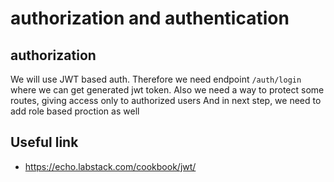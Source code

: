 # authorization and authentication

## authorization

We will use JWT based auth. Therefore we need endpoint `/auth/login` where we can get generated jwt token.
Also we need a way to protect some routes, giving access only to authorized users
And in next step, we need to add role based proction as well

## Useful link

- https://echo.labstack.com/cookbook/jwt/
